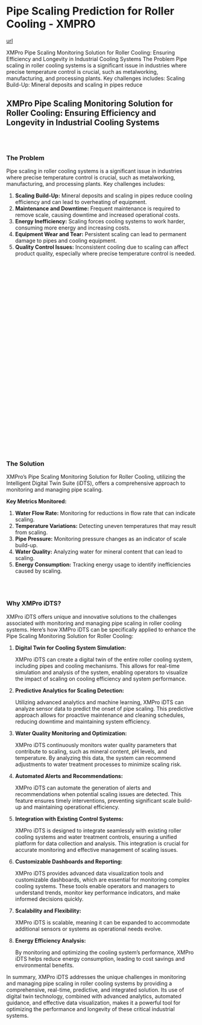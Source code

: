 # Pipe Scaling Prediction for Roller Cooling - XMPRO

[url](https://xmpro.com/solutions-library/mining,use-cases/pipe-scaling-prediction-for-roller-cooling/)


<div class="portfolio-top">

<div class="row page-wrapper">

<div class="large-12 col mb-0 pb-0">

<div class="portfolio-summary entry-summary">

<div class="row">

<div class="col col-fit pb-0">
XMPro Pipe Scaling Monitoring Solution for Roller Cooling: Ensuring Efficiency and Longevity in Industrial Cooling Systems The Problem Pipe scaling in roller cooling systems is a significant issue in industries where precise temperature control is crucial, such as metalworking, manufacturing, and processing plants. Key challenges includes: Scaling Build-Up: Mineral deposits and scaling in pipes reduce
</div>
</div>
</div>
</div>
</div>

<div id="portfolio-content" role="main">

<div class="portfolio-inner">

<div class="row" id="row-957903473">

<div class="col small-12 large-12" id="col-475019530">

<div class="col-inner">
<h2>XMPro Pipe Scaling Monitoring Solution for Roller Cooling: Ensuring Efficiency and Longevity in Industrial Cooling Systems</h2>

<div class="gap-element clearfix" id="gap-136333096" style="display:block; height:auto;">
<style>
#gap-136333096 {
  padding-top: 30px;
}
</style>
</div>

<div class="row" id="row-1435669963">

<div class="col medium-6 small-12 large-6" id="col-1494947345">

<div class="col-inner">
<h3>The Problem</h3>
<p>Pipe scaling in roller cooling systems is a significant issue in industries where precise temperature control is crucial, such as metalworking, manufacturing, and processing plants. Key challenges includes:</p>
<ol>
<li><strong>Scaling Build-Up:</strong> Mineral deposits and scaling in pipes reduce cooling efficiency and can lead to overheating of equipment.</li>
<li><strong>Maintenance and Downtime:</strong> Frequent maintenance is required to remove scale, causing downtime and increased operational costs.</li>
<li><strong>Energy Inefficiency:</strong> Scaling forces cooling systems to work harder, consuming more energy and increasing costs.</li>
<li><strong>Equipment Wear and Tear:</strong> Persistent scaling can lead to permanent damage to pipes and cooling equipment.</li>
<li><strong>Quality Control Issues:</strong> Inconsistent cooling due to scaling can affect product quality, especially where precise temperature control is needed.</li>
</ol>
</div>
</div>

<div class="col medium-6 small-12 large-6" id="col-645607124">

<div class="col-inner">

<div class="banner has-hover" id="banner-183872687">

<div class="banner-inner fill">

<div class="banner-bg fill">

<div class="bg fill bg-fill"></div>
</div>

<div class="banner-layers container">

<div class="fill banner-link"></div>

<div class="text-box banner-layer x50 md-x50 lg-x50 y50 md-y50 lg-y50 res-text" id="text-box-217483190">

<div class="text-box-content text dark">

<div class="text-inner text-center">
</div>
</div>
<style>
#text-box-217483190 {
  width: 60%;
}
#text-box-217483190 .text-box-content {
  font-size: 100%;
}
</style>
</div>
</div>
</div>
<style>
#banner-183872687 {
  padding-top: 500px;
}
#banner-183872687 .bg.bg-loaded {
  background-image: url(https://xmpro.com/wp-content/uploads/2020/04/14.jpg);
}
</style>
</div>
</div>
</div>
</div>
<h3>The Solution</h3>
<p>XMPro’s Pipe Scaling Monitoring Solution for Roller Cooling, utilizing the Intelligent Digital Twin Suite (iDTS), offers a comprehensive approach to monitoring and managing pipe scaling.</p>
<p><strong>Key Metrics Monitored:</strong></p>
<ol>
<li><strong>Water Flow Rate:</strong> Monitoring for reductions in flow rate that can indicate scaling.</li>
<li><strong>Temperature Variations:</strong> Detecting uneven temperatures that may result from scaling.</li>
<li><strong>Pipe Pressure:</strong> Monitoring pressure changes as an indicator of scale build-up.</li>
<li><strong>Water Quality:</strong> Analyzing water for mineral content that can lead to scaling.</li>
<li><strong>Energy Consumption:</strong> Tracking energy usage to identify inefficiencies caused by scaling.</li>
</ol>

<div class="gap-element clearfix" id="gap-255165200" style="display:block; height:auto;">
<style>
#gap-255165200 {
  padding-top: 30px;
}
</style>
</div>

<div class="flex-1 overflow-hidden">

<div class="react-scroll-to-bottom--css-rnwrn-79elbk h-full">

<div class="react-scroll-to-bottom--css-rnwrn-1n7m0yu">

<div class="flex flex-col pb-9 text-sm">

<div class="w-full text-token-text-primary" data-testid="conversation-turn-21">

<div class="px-4 py-2 justify-center text-base md:gap-6 m-auto">

<div class="flex flex-1 text-base mx-auto gap-3 md:px-5 lg:px-1 xl:px-5 md:max-w-3xl lg:max-w-[40rem] xl:max-w-[48rem] group final-completion">

<div class="relative flex w-full flex-col lg:w-[calc(100%-115px)] agent-turn">

<div class="flex-col gap-1 md:gap-3">

<div class="flex flex-grow flex-col max-w-full">

<div class="min-h-[20px] text-message flex flex-col items-start gap-3 whitespace-pre-wrap break-words [.text-message+&amp;]:mt-5 overflow-x-auto" data-message-author-role="assistant" data-message-id="06179272-45ef-4632-8240-2e5f6427182e">

<div class="markdown prose w-full break-words dark:prose-invert light">
<h3>Why XMPro iDTS?</h3>
<p>XMPro iDTS offers unique and innovative solutions to the challenges associated with monitoring and managing pipe scaling in roller cooling systems. Here’s how XMPro iDTS can be specifically applied to enhance the Pipe Scaling Monitoring Solution for Roller Cooling:</p>
<ol>
<li>
<p><strong>Digital Twin for Cooling System Simulation:</strong></p>
<p>XMPro iDTS can create a digital twin of the entire roller cooling system, including pipes and cooling mechanisms. This allows for real-time simulation and analysis of the system, enabling operators to visualize the impact of scaling on cooling efficiency and system performance.</p></li>
<li>
<p><strong>Predictive Analytics for Scaling Detection:</strong></p>
<p>Utilizing advanced analytics and machine learning, XMPro iDTS can analyze sensor data to predict the onset of pipe scaling. This predictive approach allows for proactive maintenance and cleaning schedules, reducing downtime and maintaining system efficiency.</p></li>
<li>
<p><strong>Water Quality Monitoring and Optimization:</strong></p>
<p>XMPro iDTS continuously monitors water quality parameters that contribute to scaling, such as mineral content, pH levels, and temperature. By analyzing this data, the system can recommend adjustments to water treatment processes to minimize scaling risk.</p></li>
<li>
<p><strong>Automated Alerts and Recommendations:</strong></p>
<p>XMPro iDTS can automate the generation of alerts and recommendations when potential scaling issues are detected. This feature ensures timely interventions, preventing significant scale build-up and maintaining operational efficiency.</p></li>
<li>
<p><strong>Integration with Existing Control Systems:</strong></p>
<p>XMPro iDTS is designed to integrate seamlessly with existing roller cooling systems and water treatment controls, ensuring a unified platform for data collection and analysis. This integration is crucial for accurate monitoring and effective management of scaling issues.</p></li>
<li>
<p><strong>Customizable Dashboards and Reporting:</strong></p>
<p>XMPro iDTS provides advanced data visualization tools and customizable dashboards, which are essential for monitoring complex cooling systems. These tools enable operators and managers to understand trends, monitor key performance indicators, and make informed decisions quickly.</p></li>
<li>
<p><strong>Scalability and Flexibility:</strong></p>
<p>XMPro iDTS is scalable, meaning it can be expanded to accommodate additional sensors or systems as operational needs evolve.</p></li>
<li>
<p><strong>Energy Efficiency Analysis:</strong></p>
<p>By monitoring and optimizing the cooling system’s performance, XMPro iDTS helps reduce energy consumption, leading to cost savings and environmental benefits.</p></li>
</ol>
<p>In summary, XMPro iDTS addresses the unique challenges in monitoring and managing pipe scaling in roller cooling systems by providing a comprehensive, real-time, predictive, and integrated solution. Its use of digital twin technology, combined with advanced analytics, automated guidance, and effective data visualization, makes it a powerful tool for optimizing the performance and longevity of these critical industrial systems.</p>
</div>
</div>
</div>
</div>
</div>
</div>
</div>
</div>
</div>
</div>
</div>
</div>
</div>
</div>
</div>
</div>
</div>
</div>
